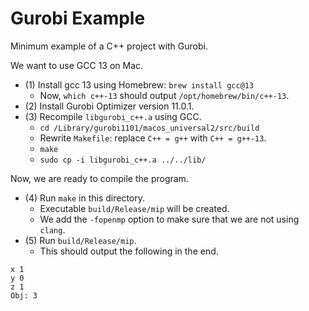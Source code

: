 # Gurobi Example

Minimum example of a C++ project with Gurobi.

We want to use GCC 13 on Mac.

- (1) Install gcc 13 using Homebrew: `brew install gcc@13`
  - Now, `which c++-13` should output `/opt/homebrew/bin/c++-13`.
- (2) Install Gurobi Optimizer version 11.0.1.
- (3) Recompile `libgurobi_c++.a` using GCC.
  - `cd /Library/gurobi1101/macos_universal2/src/build`
  - Rewrite `Makefile`: replace `C++ = g++` with `C++ = g++-13`.
  - `make`
  - `sudo cp -i libgurobi_c++.a ../../lib/`

Now, we are ready to compile the program.

- (4) Run `make` in this directory.
  - Executable `build/Release/mip` will be created.
  - We add the `-fopenmp` option to make sure that we are not using `clang`.
- (5) Run `build/Release/mip`.
  - This should output the following in the end.

```
x 1
y 0
z 1
Obj: 3
```
